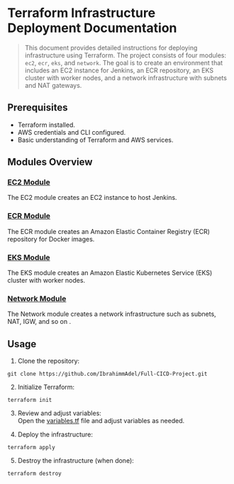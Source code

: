 # Terraform Infrastructure Deployment Documentation

> This document provides detailed instructions for deploying infrastructure using Terraform. The project consists of four modules: `ec2`, `ecr`, `eks`, and `network`. The goal is to create an environment that includes an EC2 instance for Jenkins, an ECR repository, an EKS cluster with worker nodes, and a network infrastructure with subnets and NAT gateways.

## Prerequisites

- Terraform installed.
- AWS credentials and CLI configured.
- Basic understanding of Terraform and AWS services.

## Modules Overview

### [EC2 Module](https://github.com/IbrahimmAdel/Full-CICD-Project/tree/master/Terraform/modules/ec2)

The EC2 module creates an EC2 instance to host Jenkins.

### [ECR Module](https://github.com/IbrahimmAdel/Full-CICD-Project/tree/master/Terraform/modules/ecr)

The ECR module creates an Amazon Elastic Container Registry (ECR) repository for Docker images.

### [EKS Module](https://github.com/IbrahimmAdel/Full-CICD-Project/tree/master/Terraform/modules/eks)

The EKS module creates an Amazon Elastic Kubernetes Service (EKS) cluster with worker nodes.

### [Network Module](https://github.com/IbrahimmAdel/Full-CICD-Project/tree/master/Terraform/modules/network)

The Network module creates a network infrastructure such as subnets, NAT, IGW, and so on .

## Usage

1. Clone the repository:
```
git clone https://github.com/IbrahimmAdel/Full-CICD-Project.git
```
2. Initialize Terraform:
```
terraform init
```
3. Review and adjust variables:  
Open the [variables.tf](https://github.com/IbrahimmAdel/Full-CICD-Project/blob/master/Terraform/variables.tf) file and adjust variables as needed.

4. Deploy the infrastructure:
```
terraform apply
```
5. Destroy the infrastructure (when done):
```
terraform destroy
```

